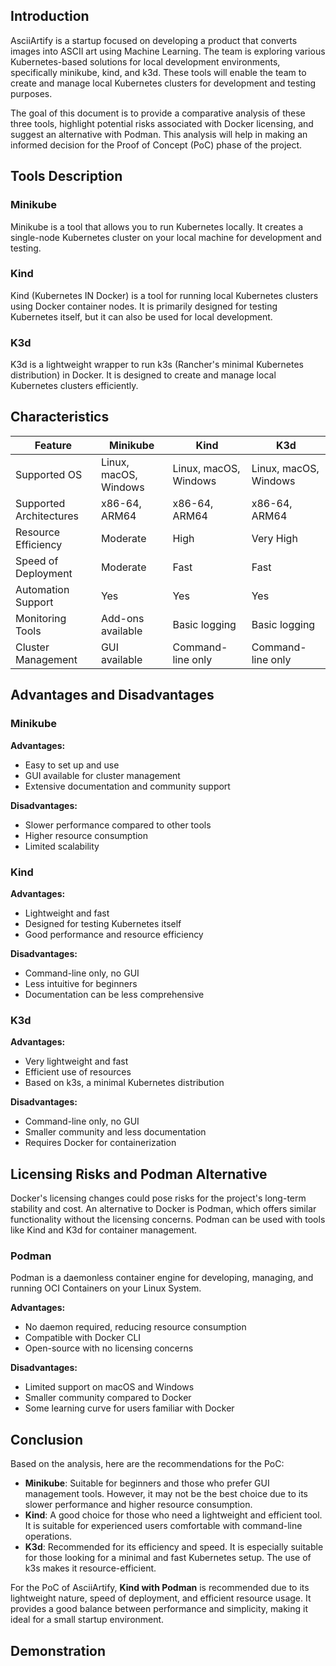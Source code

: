 ## Introduction

AsciiArtify is a startup focused on developing a product that converts images into ASCII art using Machine Learning. The team is exploring various Kubernetes-based solutions for local development environments, specifically minikube, kind, and k3d. These tools will enable the team to create and manage local Kubernetes clusters for development and testing purposes.

The goal of this document is to provide a comparative analysis of these three tools, highlight potential risks associated with Docker licensing, and suggest an alternative with Podman. This analysis will help in making an informed decision for the Proof of Concept (PoC) phase of the project.

## Tools Description

### Minikube
Minikube is a tool that allows you to run Kubernetes locally. It creates a single-node Kubernetes cluster on your local machine for development and testing.

### Kind
Kind (Kubernetes IN Docker) is a tool for running local Kubernetes clusters using Docker container nodes. It is primarily designed for testing Kubernetes itself, but it can also be used for local development.

### K3d
K3d is a lightweight wrapper to run k3s (Rancher's minimal Kubernetes distribution) in Docker. It is designed to create and manage local Kubernetes clusters efficiently.

## Characteristics

| Feature                | Minikube                    | Kind                         | K3d                           |
|------------------------|-----------------------------|------------------------------|------------------------------|
| Supported OS           | Linux, macOS, Windows       | Linux, macOS, Windows        | Linux, macOS, Windows        |
| Supported Architectures| x86-64, ARM64               | x86-64, ARM64                | x86-64, ARM64                |
| Resource Efficiency    | Moderate                    | High                         | Very High                    |
| Speed of Deployment    | Moderate                    | Fast                         | Fast                         |
| Automation Support     | Yes                         | Yes                          | Yes                          |
| Monitoring Tools       | Add-ons available           | Basic logging                | Basic logging                |
| Cluster Management     | GUI available               | Command-line only            | Command-line only            |

## Advantages and Disadvantages

### Minikube
**Advantages:**
- Easy to set up and use
- GUI available for cluster management
- Extensive documentation and community support

**Disadvantages:**
- Slower performance compared to other tools
- Higher resource consumption
- Limited scalability

### Kind
**Advantages:**
- Lightweight and fast
- Designed for testing Kubernetes itself
- Good performance and resource efficiency

**Disadvantages:**
- Command-line only, no GUI
- Less intuitive for beginners
- Documentation can be less comprehensive

### K3d
**Advantages:**
- Very lightweight and fast
- Efficient use of resources
- Based on k3s, a minimal Kubernetes distribution

**Disadvantages:**
- Command-line only, no GUI
- Smaller community and less documentation
- Requires Docker for containerization

## Licensing Risks and Podman Alternative

Docker's licensing changes could pose risks for the project's long-term stability and cost. An alternative to Docker is Podman, which offers similar functionality without the licensing concerns. Podman can be used with tools like Kind and K3d for container management.

### Podman
Podman is a daemonless container engine for developing, managing, and running OCI Containers on your Linux System.

**Advantages:**
- No daemon required, reducing resource consumption
- Compatible with Docker CLI
- Open-source with no licensing concerns

**Disadvantages:**
- Limited support on macOS and Windows
- Smaller community compared to Docker
- Some learning curve for users familiar with Docker

## Conclusion

Based on the analysis, here are the recommendations for the PoC:

- **Minikube**: Suitable for beginners and those who prefer GUI management tools. However, it may not be the best choice due to its slower performance and higher resource consumption.
- **Kind**: A good choice for those who need a lightweight and efficient tool. It is suitable for experienced users comfortable with command-line operations.
- **K3d**: Recommended for its efficiency and speed. It is especially suitable for those looking for a minimal and fast Kubernetes setup. The use of k3s makes it resource-efficient.

For the PoC of AsciiArtify, **Kind with Podman** is recommended due to its lightweight nature, speed of deployment, and efficient resource usage. It provides a good balance between performance and simplicity, making it ideal for a small startup environment.


## Demonstration
